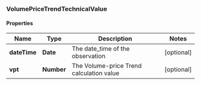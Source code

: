 ### VolumePriceTrendTechnicalValue

#### Properties
Name | Type | Description | Notes
------------ | ------------- | ------------- | -------------
**dateTime** | **Date** | The date_time of the observation | [optional] 
**vpt** | **Number** | The Volume-price Trend calculation value | [optional] 



